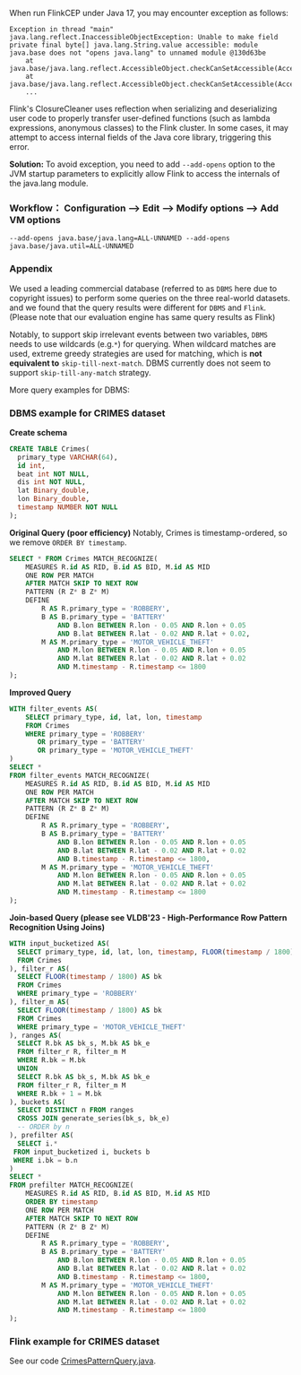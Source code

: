 
When run FlinkCEP under Java 17, you may encounter exception as follows:
```
Exception in thread "main" java.lang.reflect.InaccessibleObjectException: Unable to make field private final byte[] java.lang.String.value accessible: module java.base does not "opens java.lang" to unnamed module @130d63be
    at java.base/java.lang.reflect.AccessibleObject.checkCanSetAccessible(AccessibleObject.java:354)
    at java.base/java.lang.reflect.AccessibleObject.checkCanSetAccessible(AccessibleObject.java:297)
    ...
```

Flink's ClosureCleaner uses reflection when serializing and deserializing user code to properly transfer user-defined functions
(such as lambda expressions, anonymous classes) to the Flink cluster.
In some cases, it may attempt to access internal fields of the Java core library, triggering this error.

**Solution:** To avoid exception, you need to add `--add-opens`  option
to the JVM startup parameters to explicitly allow Flink to access the internals of the java.lang module.

### Workflow： Configuration --> Edit --> Modify options --> Add VM options
`--add-opens java.base/java.lang=ALL-UNNAMED --add-opens java.base/java.util=ALL-UNNAMED`




### Appendix
We used a leading commercial database (referred to as `DBMS` here due to copyright issues) 
to perform some queries on the three real-world datasets.
and we found that the query results were different for `DBMS` and `Flink`.
(Please note that our evaluation engine has same query results as Flink)

Notably, to support skip irrelevant events between two variables,
`DBMS` needs to use wildcards (e.g.`*`) for querying.
When wildcard matches are used, extreme greedy strategies are used for matching,
which is **not equivalent to** `skip-till-next-match`.
DBMS currently does not seem to support `skip-till-any-match` strategy.

More query examples for DBMS:
### DBMS example for CRIMES dataset

**Create schema**

```sql
CREATE TABLE Crimes( 
  primary_type VARCHAR(64), 
  id int, 
  beat int NOT NULL, 
  dis int NOT NULL, 
  lat Binary_double, 
  lon Binary_double, 
  timestamp NUMBER NOT NULL 
);
```

**Original Query (poor efficiency)**
Notably, Crimes is timestamp-ordered, so we remove `ORDER BY timestamp`.

```sql
SELECT * FROM Crimes MATCH_RECOGNIZE(
    MEASURES R.id AS RID, B.id AS BID, M.id AS MID
    ONE ROW PER MATCH
    AFTER MATCH SKIP TO NEXT ROW
    PATTERN (R Z* B Z* M)
    DEFINE 
        R AS R.primary_type = 'ROBBERY',
        B AS B.primary_type = 'BATTERY'
            AND B.lon BETWEEN R.lon - 0.05 AND R.lon + 0.05
            AND B.lat BETWEEN R.lat - 0.02 AND R.lat + 0.02,
        M AS M.primary_type = 'MOTOR_VEHICLE_THEFT'
            AND M.lon BETWEEN R.lon - 0.05 AND R.lon + 0.05
            AND M.lat BETWEEN R.lat - 0.02 AND R.lat + 0.02
            AND M.timestamp - R.timestamp <= 1800
);
```

**Improved Query**

```sql
WITH filter_events AS(
    SELECT primary_type, id, lat, lon, timestamp
    FROM Crimes
    WHERE primary_type = 'ROBBERY' 
       OR primary_type = 'BATTERY' 
       OR primary_type = 'MOTOR_VEHICLE_THEFT'
)
SELECT * 
FROM filter_events MATCH_RECOGNIZE(
    MEASURES R.id AS RID, B.id AS BID, M.id AS MID
    ONE ROW PER MATCH
    AFTER MATCH SKIP TO NEXT ROW
    PATTERN (R Z* B Z* M)
    DEFINE 
        R AS R.primary_type = 'ROBBERY',
        B AS B.primary_type = 'BATTERY'
            AND B.lon BETWEEN R.lon - 0.05 AND R.lon + 0.05
            AND B.lat BETWEEN R.lat - 0.02 AND R.lat + 0.02
            AND B.timestamp - R.timestamp <= 1800,
        M AS M.primary_type = 'MOTOR_VEHICLE_THEFT'
            AND M.lon BETWEEN R.lon - 0.05 AND R.lon + 0.05
            AND M.lat BETWEEN R.lat - 0.02 AND R.lat + 0.02
            AND M.timestamp - R.timestamp <= 1800
);
```

**Join-based Query (please see VLDB'23 - High-Performance Row Pattern Recognition Using Joins)**

```sql
WITH input_bucketized AS(
  SELECT primary_type, id, lat, lon, timestamp, FLOOR(timestamp / 1800) AS bk
  FROM Crimes
), filter_r AS(
  SELECT FLOOR(timestamp / 1800) AS bk
  FROM Crimes
  WHERE primary_type = 'ROBBERY'
), filter_m AS(
  SELECT FLOOR(timestamp / 1800) AS bk
  FROM Crimes
  WHERE primary_type = 'MOTOR_VEHICLE_THEFT'
), ranges AS(
  SELECT R.bk AS bk_s, M.bk AS bk_e
  FROM filter_r R, filter_m M
  WHERE R.bk = M.bk
  UNION
  SELECT R.bk AS bk_s, M.bk AS bk_e
  FROM filter_r R, filter_m M
  WHERE R.bk + 1 = M.bk
), buckets AS(
  SELECT DISTINCT n FROM ranges
  CROSS JOIN generate_series(bk_s, bk_e)
  -- ORDER by n
), prefilter AS(
  SELECT i.*
 FROM input_bucketized i, buckets b
 WHERE i.bk = b.n
)
SELECT *
FROM prefilter MATCH_RECOGNIZE(
    MEASURES R.id AS RID, B.id AS BID, M.id AS MID
    ORDER BY timestamp
    ONE ROW PER MATCH
    AFTER MATCH SKIP TO NEXT ROW
    PATTERN (R Z* B Z* M)
    DEFINE 
        R AS R.primary_type = 'ROBBERY',
        B AS B.primary_type = 'BATTERY'
            AND B.lon BETWEEN R.lon - 0.05 AND R.lon + 0.05
            AND B.lat BETWEEN R.lat - 0.02 AND R.lat + 0.02
            AND B.timestamp - R.timestamp <= 1800,
        M AS M.primary_type = 'MOTOR_VEHICLE_THEFT'
            AND M.lon BETWEEN R.lon - 0.05 AND R.lon + 0.05
            AND M.lat BETWEEN R.lat - 0.02 AND R.lat + 0.02
            AND M.timestamp - R.timestamp <= 1800
);
```

### Flink example for CRIMES dataset

See our code [CrimesPatternQuery.java](./CrimesPatternQuery.java).